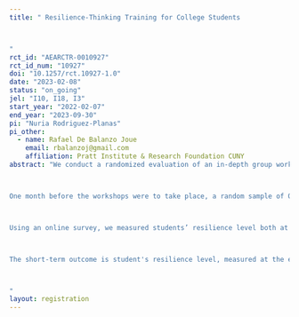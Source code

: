 ```yaml
---
title: " Resilience-Thinking Training for College Students

"
rct_id: "AEARCTR-0010927"
rct_id_num: "10927"
doi: "10.1257/rct.10927-1.0"
date: "2023-02-08"
status: "on_going"
jel: "I10, I18, I3"
start_year: "2022-02-07"
end_year: "2023-09-30"
pi: "Nuria Rodriguez-Planas"
pi_other:
  - name: Rafael De Balanzo Joue
    email: rbalanzoj@gmail.com
    affiliation: Pratt Institute & Research Foundation CUNY
abstract: "We conduct a randomized evaluation of an in-depth group workshop where New York City Public College (QC) students were introduced to the resilient-thinking approach, which offers conceptual tools to cope with unexpected negative shocks. Treated youths were offered a 90-minute workshop where they identified challenges in their community both before and after the COVID-19 pandemic, and brainstormed strategies to address them. The goal of the workshops was to increase students’ level of resilience, a well-known protective factor against exposure to adverse social determinants of health. After being introduced key elements from the resilience-thinking approach, students worked both individually and in groups of five to seven students each, sharing their experiences about the challenges in their community both before and after the COVID-19 pandemic, identifying the most common challenges, brainstorming on strategies to address them, and identifying potential bottom-up solutions to their community challenges. 

One month before the workshops were to take place, a random sample of QC students were invited to apply online to participate in a resilience-thinking workshop after completing an online survey. Students were informed that, due to space limitations, application was no guarantee of being selected to participate in the workshop as only a small group of students would be selected by lottery; and that workshop participants would be remunerated $50 cash at the end of the workshop and after completion of the exit survey. To be eligible to participate, students had to be 18 years old or older, registered to classes during the semester of the workshop, seeking an undergraduate degree, and had to apply online to participate in the 90-minute workshop. Most survey respondents (92.8% in Spring 2022 and 95% in Fall 2022) applied to the workshop, adding to a total of 750 applicants, 335  of which did so in the Spring semester. Due to budget constraints, the evaluation sample was limited to 76 students in the Spring semester, and 186 students in the Fall semester. Hence, a total of 262 students were randomly assigned to the treatment group. We randomly selected a similar number of students for the control group.

Using an online survey, we measured students’ resilience level both at application and at the end of workshop, which were a month apart. Randomization took place two weeks after application. At application, we also measured students’ baseline mental health as well as whether they are born in the United States or a first-generation college student. Between three to six months after randomization, students completed a follow-up survey on their resilience level, depression, anxiety and PTS disorder. From the college administrative records, we also observe students’ other demographic characteristics and baseline socio-economic status. Program implementation data informs us on which students were randomly assigned to the treatment and control group, which workshop students in the treatment group were assigned to, and whether they attended the workshop. 

The short-term outcome is student's resilience level, measured at the end of the workshop (for treated students) and at application (for control students). Medium-term outcomes include resilience, anxiety, depression, and PTS all measured in the follow-up survey, between 3 and 6 months after randomization. 

"
layout: registration
---
```


